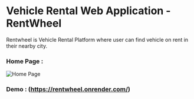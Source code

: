 # Vehicle Rental Web Application - RentWheel
Rentwheel is Vehicle Rental Platform where user can find vehicle on rent in their nearby city. 

### Home Page :
![Home Page](https://github.com/snehashirke22/Images/blob/main/rentwheel-home.png?raw=true)
### Demo : (https://rentwheel.onrender.com/)
